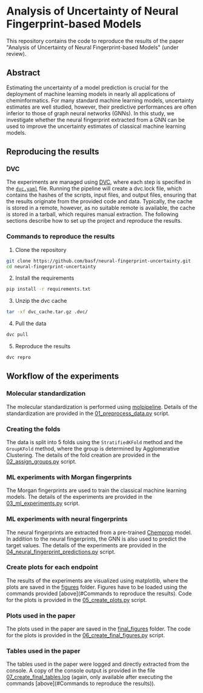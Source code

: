 # Analysis of Uncertainty of Neural Fingerprint-based Models
This repository contains the code to reproduce the results of the paper "Analysis of Uncertainty of Neural Fingerprint-based Models" (under review).
## Abstract
Estimating the uncertainty of a model prediction is crucial for the deployment of machine learning models in nearly all applications of cheminformatics.
For many standard machine learning models, uncertainty estimates are well studied, however, their predictive performances are often inferior to those of graph neural networks (GNNs).
In this study, we investigate whether the neural fingerprint extracted from a GNN can be used to improve the uncertainty estimates of classical machine learning models.
## Reproducing the results
### DVC
The experiments are managed using [DVC](https://dvc.org/), where each step is specified in the [`dvc.yaml`](https://dvc.org/doc/user-guide/project-structure/dvcyaml-files#dvcyaml) file.
Running the pipeline will create a dvc.lock file, which contains the hashes of the scripts, input files, and output files, ensuring that the results originate from the provided code and data.
Typically, the cache is stored in a remote, however, as no suitable remote is available, the cache is stored in a tarball, which requires manual extraction.
The following sections describe how to set up the project and reproduce the results.
### Commands to reproduce the results
1. Clone the repository
```bash
git clone https://github.com/basf/neural-fingerprint-uncertainty.git
cd neural-fingerprint-uncertainty
```
2. Install the requirements
```bash
pip install -r requirements.txt
```
3. Unzip the dvc cache
```bash
tar -xf dvc_cache.tar.gz .dvc/
```
4. Pull the data
```bash
dvc pull
```
5. Reproduce the results
```bash
dvc repro
```
## Workflow of the experiments
### Molecular standardization
The molecular standardization is performed using [molpipeline](https://github.com/basf/molpipeline).
Details of the standardization are provided in the [01_preprocess_data.py](scripts%2F01_preprocess_data.py) script.
### Creating the folds
The data is split into 5 folds using the `StratifiedKFold` method and the `GroupKFold` method, where the group is determined by Agglomerative Clustering.
The details of the fold creation are provided in the [02_assign_groups.py](scripts%2F02_assign_groups.py) script.
### ML experiments with Morgan fingerprints
The Morgan fingerprints are used to train the classical machine learning models.
The details of the experiments are provided in the [03_ml_experiments.py](scripts%2F03_ml_experiments.py) script.
### ML experiments with neural fingerprints
The neural fingerprints are extracted from a pre-trained [Chemprop](https://github.com/chemprop/chemprop) model.
In addition to the neural fingerprints, the GNN is also used to predict the target values.
The details of the experiments are provided in the [04_neural_fingerprint_predictions.py](scripts%2F04_neural_fingerprint_predictions.py) script.
### Create plots for each endpoint
The results of the experiments are visualized using matplotlib, where the plots are saved in the [figures](data%2Ffigures) folder.
Figures have to be loaded using the commands provided [above](#Commands to reproduce the results).
Code for the plots is provided in the [05_create_plots.py](scripts%2F05_create_plots.py) script.
### Plots used in the paper
The plots used in the paper are saved in the [final_figures](data%2Ffigures%2Ffinal_figures) folder.
The code for the plots is provided in the [06_create_final_figures.py](scripts%2F06_create_final_figures.py) script.
### Tables used in the paper
The tables used in the paper were logged and directly extracted from the console.
A copy of the console output is provided in the file [07_create_final_tables.log](logs%2F07_create_final_tables.log) (again, only available after executing the commands [above](#Commands to reproduce the results)).

